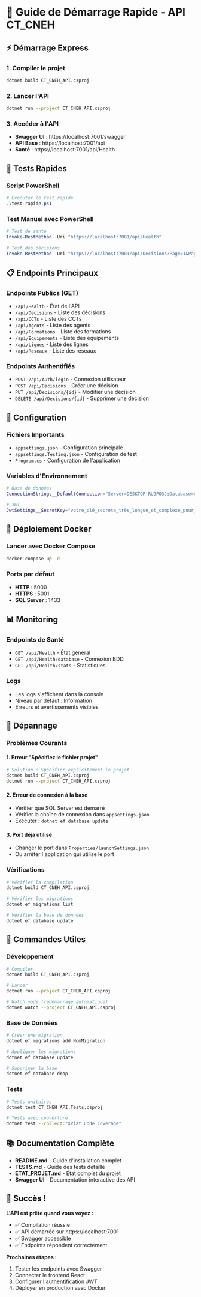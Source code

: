 # 🚀 Guide de Démarrage Rapide - API CT_CNEH

## ⚡ Démarrage Express

### 1. **Compiler le projet**
```bash
dotnet build CT_CNEH_API.csproj
```

### 2. **Lancer l'API**
```bash
dotnet run --project CT_CNEH_API.csproj
```

### 3. **Accéder à l'API**
- **Swagger UI** : https://localhost:7001/swagger
- **API Base** : https://localhost:7001/api
- **Santé** : https://localhost:7001/api/Health

## 🧪 Tests Rapides

### **Script PowerShell**
```powershell
# Exécuter le test rapide
.\test-rapide.ps1
```

### **Test Manuel avec PowerShell**
```powershell
# Test de santé
Invoke-RestMethod -Uri "https://localhost:7001/api/Health"

# Test des décisions
Invoke-RestMethod -Uri "https://localhost:7001/api/Decisions?Page=1&PageSize=5"
```

## 📋 Endpoints Principaux

### **Endpoints Publics (GET)**
- `/api/Health` - État de l'API
- `/api/Decisions` - Liste des décisions
- `/api/CCTs` - Liste des CCTs
- `/api/Agents` - Liste des agents
- `/api/Formations` - Liste des formations
- `/api/Equipements` - Liste des équipements
- `/api/Lignes` - Liste des lignes
- `/api/Reseaux` - Liste des réseaux

### **Endpoints Authentifiés**
- `POST /api/Auth/login` - Connexion utilisateur
- `POST /api/Decisions` - Créer une décision
- `PUT /api/Decisions/{id}` - Modifier une décision
- `DELETE /api/Decisions/{id}` - Supprimer une décision

## 🔧 Configuration

### **Fichiers Importants**
- `appsettings.json` - Configuration principale
- `appsettings.Testing.json` - Configuration de test
- `Program.cs` - Configuration de l'application

### **Variables d'Environnement**
```bash
# Base de données
ConnectionStrings__DefaultConnection="Server=DESKTOP-RU9PO3J;Database=CT_CNEH_DB;Trusted_Connection=true"

# JWT
JwtSettings__SecretKey="votre_clé_secrète_très_longue_et_complexe_pour_la_sécurité_jwt_token_2024"
```

## 🐳 Déploiement Docker

### **Lancer avec Docker Compose**
```bash
docker-compose up -d
```

### **Ports par défaut**
- **HTTP** : 5000
- **HTTPS** : 5001
- **SQL Server** : 1433

## 📊 Monitoring

### **Endpoints de Santé**
- `GET /api/Health` - État général
- `GET /api/Health/database` - Connexion BDD
- `GET /api/Health/stats` - Statistiques

### **Logs**
- Les logs s'affichent dans la console
- Niveau par défaut : Information
- Erreurs et avertissements visibles

## 🚨 Dépannage

### **Problèmes Courants**

#### **1. Erreur "Spécifiez le fichier projet"**
```bash
# Solution : Spécifier explicitement le projet
dotnet build CT_CNEH_API.csproj
dotnet run --project CT_CNEH_API.csproj
```

#### **2. Erreur de connexion à la base**
- Vérifier que SQL Server est démarré
- Vérifier la chaîne de connexion dans `appsettings.json`
- Exécuter : `dotnet ef database update`

#### **3. Port déjà utilisé**
- Changer le port dans `Properties/launchSettings.json`
- Ou arrêter l'application qui utilise le port

### **Vérifications**
```bash
# Vérifier la compilation
dotnet build CT_CNEH_API.csproj

# Vérifier les migrations
dotnet ef migrations list

# Vérifier la base de données
dotnet ef database update
```

## 🎯 Commandes Utiles

### **Développement**
```bash
# Compiler
dotnet build CT_CNEH_API.csproj

# Lancer
dotnet run --project CT_CNEH_API.csproj

# Watch mode (redémarrage automatique)
dotnet watch --project CT_CNEH_API.csproj
```

### **Base de Données**
```bash
# Créer une migration
dotnet ef migrations add NomMigration

# Appliquer les migrations
dotnet ef database update

# Supprimer la base
dotnet ef database drop
```

### **Tests**
```bash
# Tests unitaires
dotnet test CT_CNEH_API.Tests.csproj

# Tests avec couverture
dotnet test --collect:"XPlat Code Coverage"
```

## 📚 Documentation Complète

- **README.md** - Guide d'installation complet
- **TESTS.md** - Guide des tests détaillé
- **ETAT_PROJET.md** - État complet du projet
- **Swagger UI** - Documentation interactive des API

## 🎉 Succès !

**L'API est prête quand vous voyez :**
- ✅ Compilation réussie
- ✅ API démarrée sur https://localhost:7001
- ✅ Swagger accessible
- ✅ Endpoints répondent correctement

**Prochaines étapes :**
1. Tester les endpoints avec Swagger
2. Connecter le frontend React
3. Configurer l'authentification JWT
4. Déployer en production avec Docker

